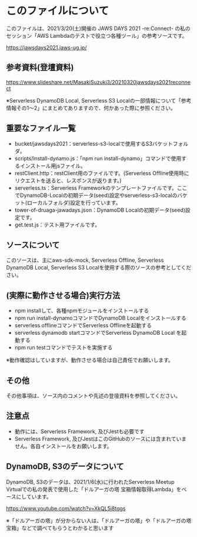 # このファイルについて
このファイルは、2021/3/20(土)開催の JAWS DAYS 2021 -re:Connect- の私のセッション「AWS Lambdaのテストで役立つ各種ツール」の参考ソースです。

https://jawsdays2021.jaws-ug.jp/

## 参考資料(登壇資料)
https://www.slideshare.net/MasakiSuzuki3/20210320jawsdays2021reconnect

※Serverless DynamoDB Local, Serverless S3 Localの一部情報について「参考情報その1～2」にまとめてありますので、何かあった際に参照ください。

## 重要なファイル一覧
- bucket/jawsdays2021：serverless-s3-localで使用するS3バケットフォルダ。
- scripts/install-dynamo.js：「npm run install-dynamo」コマンドで使用するインストール用jsファイル。
- restClient.http：restClient用のファイルです。(Serverless Offline使用時にリクエストを送ると、レスポンスが返ります。)
- serverless.ts：Serverless Frameworkのテンプレートファイルです。ここでDynamoDB-Localの初期データ(seed)設定やserverless-s3-localのバケット(ローカルフォルダ)設定を行っています。
- tower-of-druaga-jawadays.json：DynamoDB Localの初期データ(seed)設定です。
- get.test.js：テスト用ファイルです。

## ソースについて
このソースは、主にaws-sdk-mock, Serverless Offline, Serverless DynamoDB Local, Serverless S3 Localを使用する際のソースの参考としてください。


## (実際に動作させる場合)実行方法
- npm installして、各種npmモジュールをインストールする
- npm run install-dynamoコマンドでDynamoDB Localをインストールする
- serverless offlineコマンドでServerless Offlineを起動する
- serverless dynamodb startコマンドでServerless DynamoDB Local を起動する
- npm run testコマンドでテストを実施する

※動作確認はしていますが、動作させる場合は自己責任でお願いします。

## その他
その他事項は、ソース内のコメントや先述の登壇資料を参照してください。

## 注意点
- 動作には、Serverless Framework, 及びJestも必要です
- Serverless Framework, 及びJestはこのGitHubのソースには含まれていません。各自インストールをお願いします。

## DynamoDB, S3のデータについて
DynamoDB, S3のデータは、2021/1/6(水)に行われたServerless Meetup Virtualでの私の発表で使用した「ドルアーガの塔 宝箱情報取得Lambda」をベースにしています。

https://www.youtube.com/watch?v=XkQL5j8tqgs

※「ドルアーガの塔」が分からない人は、「ドルアーガの塔」や「ドルアーガの塔 宝箱」などで調べてもらうとわかると思います